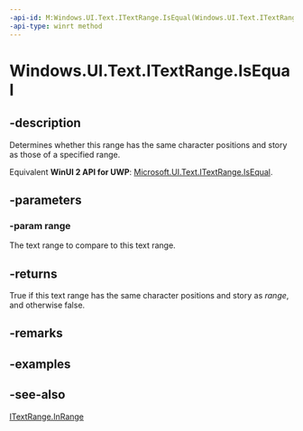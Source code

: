 ```yaml
---
-api-id: M:Windows.UI.Text.ITextRange.IsEqual(Windows.UI.Text.ITextRange)
-api-type: winrt method
---
```


<!-- Method syntax
public bool IsEqual(Windows.UI.Text.ITextRange range)
-->

# Windows.UI.Text.ITextRange.IsEqual

## -description
Determines whether this range has the same character positions and story as those of a specified range.

Equivalent **WinUI 2 API for UWP**: [Microsoft.UI.Text.ITextRange.IsEqual](/windows/winui/api/microsoft.ui.text.itextrange.isequal).

## -parameters
### -param range
The text range to compare to this text range.

## -returns
True if this text range has the same character positions and story as *range*, and otherwise false.

## -remarks

## -examples

## -see-also
[ITextRange.InRange](itextrange_inrange_1794915461.md)
